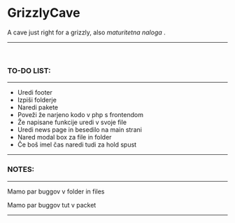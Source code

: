 # GrizzlyCave

A cave just right for a grizzly, also <i>maturitetna naloga </i>.

<hr><br/>
<h3> TO-DO LIST:</h3>
<hr>
<ul>
  <li>Uredi footer</li>
  <li>Izpiši folderje</li>
  <li>Naredi pakete</li>
  <li>Poveži že narjeno kodo v php s frontendom</li>
  <li>Že napisane funkcije uredi v svoje file</li>
  <li>Uredi news page in besedilo na main strani</li>
  <li>Nared modal box za file in folder</li>
  <li>Če boš imel čas naredi tudi za hold spust</li>
</ul>
<hr>
<h3>NOTES:</h3>
<hr>
<p>Mamo par buggov v folder in files</p>
<p>Mamo par buggov tut v packet</p>
<hr>
